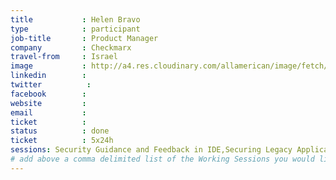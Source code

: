 ```yaml
---
title           : Helen Bravo
type            : participant
job-title       : Product Manager
company         : Checkmarx
travel-from     : Israel
image           : http://a4.res.cloudinary.com/allamerican/image/fetch/t_face_s270/http://speakerdata2.s3.amazonaws.com/photo/image/839226/SnowFROC2013_Bravo.jpg
linkedin        : 
twitter          :
facebook        :
website         : 
email           :
ticket          :
status          : done
ticket          : 5x24h
sessions: Security Guidance and Feedback in IDE,Securing Legacy Applications,Docker Security,ELK Security Dashboards,Integrating Security Tools in the SDL,A comparison of strength and weaknesses of specific FOSS tools, Scaling Static Analysis Reviews and Deployments, Securing the CI Pipeline, SAMM Metrics for Enterprise,Threat and Vulnerability Management,Agile Practices for Security Teams,Define Agile Security Practices,Integrating Security into an Spotify Model,Scaling Agile Planning and Education.md,Evaluation/Optimization/Creation of Training Slides,Best practices in using SAST, DAST, IAST and RASP Tools		
# add above a comma delimited list of the Working Sessions you would like to attend (use the session's title)
---
```


<!-- put more details about participant here -->
